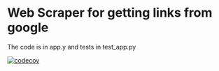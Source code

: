 # Web Scraper for getting links from google
The code is in app.y and tests in test_app.py

[![codecov](https://codecov.io/gh/ashirafumiiro/Scraper/branch/master/graph/badge.svg)](https://codecov.io/gh/ashirafumiiro/Scraper)